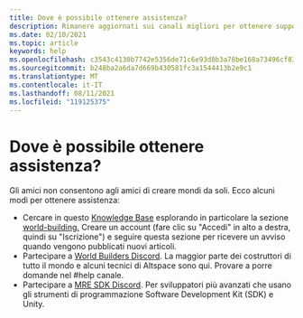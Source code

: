 ```yaml
---
title: Dove è possibile ottenere assistenza?
description: Rimanere aggiornati sui canali migliori per ottenere supporto e assistenza per le esperienze altpsaceVR.
ms.date: 02/10/2021
ms.topic: article
keywords: help
ms.openlocfilehash: c3543c4130b7742e5356de71c6e93d8b3a78be168a73496cf834b56e1c1c4229
ms.sourcegitcommit: b248ba2a6da7d669b430581fc3a1544413b2e9c1
ms.translationtype: MT
ms.contentlocale: it-IT
ms.lasthandoff: 08/11/2021
ms.locfileid: "119125375"
---
```

# <a name="where-can-i-get-help"></a>Dove è possibile ottenere assistenza?

Gli amici non consentono agli amici di creare mondi da soli. Ecco alcuni modi per ottenere assistenza:

* Cercare in questo [Knowledge Base](../index.yml) esplorando in particolare la sezione [world-building.](world-editor-getting-started.md) Creare un account (fare clic su "Accedi" in alto a destra, quindi su "Iscrizione") e seguire questa sezione per ricevere un avviso quando vengono pubblicati nuovi articoli.
* Partecipare a [World Builders Discord](https://discordapp.com/invite/altspacevr). La maggior parte dei costruttori di tutto il mondo e alcuni tecnici di Altspace sono qui. Provare a porre domande nel #help canale.
* Partecipare a [MRE SDK Discord](https://discord.gg/xyBcQec). Per sviluppatori più avanzati che usano gli strumenti di programmazione Software Development Kit (SDK) e Unity. 